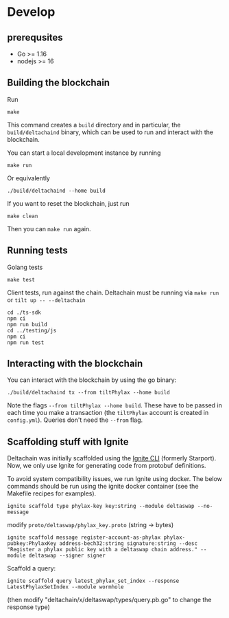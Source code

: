 # Develop

## prerequsites

- Go >= 1.16
- nodejs >= 16

## Building the blockchain

Run

```shell
make
```

This command creates a `build` directory and in particular, the
`build/deltachaind` binary, which can be used to run and interact with the
blockchain.

You can start a local development instance by running

```shell
make run
```

Or equivalently

```shell
./build/deltachaind --home build
```

If you want to reset the blockchain, just run

```shell
make clean
```

Then you can `make run` again.

## Running tests

Golang tests

    make test

Client tests, run against the chain. Deltachain must be running via `make run` or `tilt up -- --deltachain`

    cd ./ts-sdk
    npm ci
    npm run build
    cd ../testing/js
    npm ci
    npm run test

## Interacting with the blockchain

You can interact with the blockchain by using the go binary:

```shell
./build/deltachaind tx --from tiltPhylax --home build
```

Note the flags `--from tiltPhylax --home build`. These have to be passed
in each time you make a transaction (the `tiltPhylax` account is created in
`config.yml`). Queries don't need the `--from` flag.

## Scaffolding stuff with Ignite

Deltachain was initially scaffolded using the [Ignite CLI](https://github.com/ignite) (formerly Starport). Now, we only use Ignite for generating code from protobuf definitions.

To avoid system compatibility issues, we run Ignite using docker. The below commands should be run using the ignite docker container (see the Makefile recipes for examples).

```shell
ignite scaffold type phylax-key key:string --module deltaswap --no-message
```

modify `proto/deltaswap/phylax_key.proto` (string -> bytes)

```shell
ignite scaffold message register-account-as-phylax phylax-pubkey:PhylaxKey address-bech32:string signature:string --desc "Register a phylax public key with a deltaswap chain address." --module deltaswap --signer signer
```

Scaffold a query:

```shell
ignite scaffold query latest_phylax_set_index --response LatestPhylaxSetIndex --module wormhole
```

(then modify "deltachain/x/deltaswap/types/query.pb.go" to change the response type)
